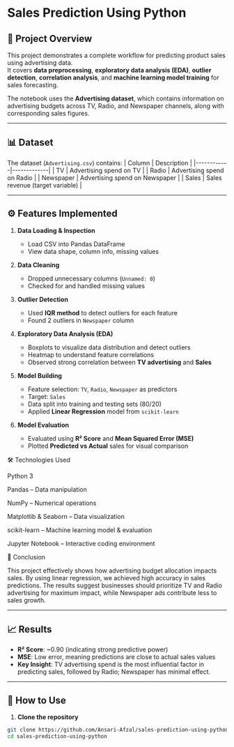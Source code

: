 # Sales Prediction Using Python

## 📌 Project Overview
This project demonstrates a complete workflow for predicting product sales using advertising data.  
It covers **data preprocessing**, **exploratory data analysis (EDA)**, **outlier detection**, **correlation analysis**, and **machine learning model training** for sales forecasting.

The notebook uses the **Advertising dataset**, which contains information on advertising budgets across TV, Radio, and Newspaper channels, along with corresponding sales figures.

---

## 📊 Dataset
The dataset (`Advertising.csv`) contains:
| Column     | Description |
|------------|-------------|
| TV         | Advertising spend on TV |
| Radio      | Advertising spend on Radio |
| Newspaper  | Advertising spend on Newspaper |
| Sales      | Sales revenue (target variable) |

---

## ⚙️ Features Implemented
1. **Data Loading & Inspection**  
   - Load CSV into Pandas DataFrame  
   - View data shape, column info, missing values

2. **Data Cleaning**  
   - Dropped unnecessary columns (`Unnamed: 0`)  
   - Checked for and handled missing values

3. **Outlier Detection**  
   - Used **IQR method** to detect outliers for each feature  
   - Found 2 outliers in `Newspaper` column

4. **Exploratory Data Analysis (EDA)**  
   - Boxplots to visualize data distribution and detect outliers  
   - Heatmap to understand feature correlations  
   - Observed strong correlation between **TV advertising** and **Sales**

5. **Model Building**  
   - Feature selection: `TV`, `Radio`, `Newspaper` as predictors  
   - Target: `Sales`  
   - Data split into training and testing sets (80/20)  
   - Applied **Linear Regression** model from `scikit-learn`

6. **Model Evaluation**  
   - Evaluated using **R² Score** and **Mean Squared Error (MSE)**  
   - Plotted **Predicted vs Actual** sales for visual comparison

 🛠️ Technologies Used

Python 3

Pandas – Data manipulation

NumPy – Numerical operations

Matplotlib & Seaborn – Data visualization

scikit-learn – Machine learning model & evaluation

Jupyter Notebook – Interactive coding environment

📌 Conclusion

This project effectively shows how advertising budget allocation impacts sales.
By using linear regression, we achieved high accuracy in sales predictions.
The results suggest businesses should prioritize TV and Radio advertising for maximum impact, while Newspaper ads contribute less to sales growth.

---

## 📈 Results
- **R² Score**: ~0.90 (indicating strong predictive power)  
- **MSE**: Low error, meaning predictions are close to actual sales values  
- **Key Insight**: TV advertising spend is the most influential factor in predicting sales, followed by Radio; Newspaper has minimal effect.

---

## 🚀 How to Use
1. **Clone the repository**  
```bash
git clone https://github.com/Ansari-Afzal/sales-prediction-using-python.git
cd sales-prediction-using-python
